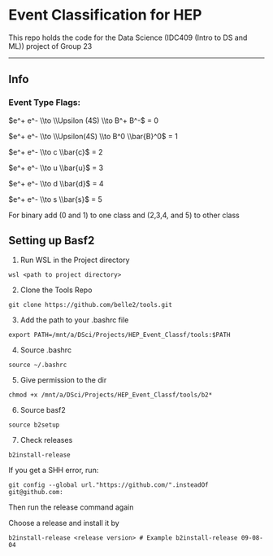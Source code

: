 # Event Classification for HEP



This repo holds the code for the Data Science (IDC409 (Intro to DS and ML)) project of Group 23 



-----------



## Info





### Event Type Flags:





$e^+ e^- \\to \\Upsilon (4S) \\to B^+ B^-$ = 0



$e^+ e^- \\to \\Upsilon(4S) \\to B^0 \\bar{B}^0$ = 1



$e^+ e^- \\to c \\bar{c}$ = 2



$e^+ e^- \\to u \\bar{u}$ = 3



$e^+ e^- \\to d \\bar{d}$ = 4



$e^+ e^- \\to s \\bar{s}$ = 5





For binary add (0 and 1) to one class and (2,3,4, and 5) to other class



## Setting up Basf2

1. Run WSL in the Project directory

`wsl <path to project directory>`

2. Clone the Tools Repo

`git clone https://github.com/belle2/tools.git`

3. Add the path to your .bashrc file

`export PATH=/mnt/a/DSci/Projects/HEP_Event_Classf/tools:$PATH`

4. Source .bashrc

`source ~/.bashrc`

5. Give permission to the dir

`chmod +x /mnt/a/DSci/Projects/HEP_Event_Classf/tools/b2*`

6. Source basf2

`source b2setup`

7. Check releases

`b2install-release`

If you get a SHH error, run:

`git config --global url."https://github.com/".insteadOf git@github.com:`

Then run the release command again

Choose a release and install it by 

`b2install-release <release version> # Example b2install-release 09-08-04`

